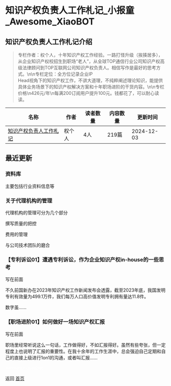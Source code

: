 # 知识产权负责人工作札记_小报童_Awesome_XiaoBOT

## 知识产权负责人工作札记介绍
> 专栏作者：权个人，十年知识产权工作经验。一路打怪升级（挨揍居多），从企业知识产权校招生到职场“老人”，从全球TOP通信行业公司知识产权高级法律顾问到TOP互联网公司知识产权负责人。相信写作是最好的思考方式。\n\n专栏定位：全方位记录企业IP  
Head视角下的知识产权工作，不讲大道理，不纯粹阐述理论知识，能提供具体业务场景下的知识产权解决方案和十年职场进阶的干货内容。\n\n专栏价格\n426元/年\n每满200订阅用户提升100元。钱都花了，可以耐心读读。  
  


|名称|作者|读者数量|内容数量|更新时间|
|---|---|---|---|---|
|[知识产权负责人工作札记](https://xiaobot.net/p/IPinsight426?refer=0b133df9-27dc-423b-8101-639049001c13)|权个人|4人|219篇|2024-12-03|

## 最近更新
### 资料库

主要包括行业资料信息等

### 关于代理机构的管理

代理机构的管理可分为几个部分

撰写质量的把控

费用的管理

与公司技术团队的磨合

### 【专利诉讼01】遭遇专利诉讼，作为企业知识产权in-house的一些思考

写在前面

不久前国新办在2023年知识产权工作新闻发布会透露，截至2023年底，我国发明专利有效量为499.1万件，我们每万人口高价值发明专利拥有量达11.8件。

数字虽......

### 【职场进阶01】如何做好一场知识产权汇报

写在前面

职场里经常听说这么一句话，工作做得好，不如汇报得好。虽然有些夸张，但一定程度上也说明了汇报的重要性。在我十余年的工作生涯中，总会强迫自己定期和自己的直接上级进行1on1的沟通，或者叫汇报......


<a href="https://github.com/Reno9527/awesome-xiaobot" style="color: white; text-decoration: none;">awesome-xiaobot</a>

返回 [首页](../README.md)
